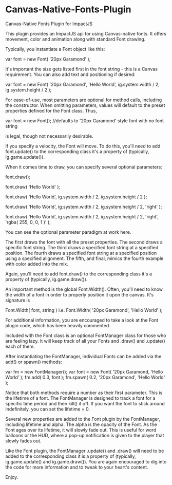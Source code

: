 Canvas-Native-Fonts-Plugin
==========================

Canvas-Native Fonts Plugin for ImpactJS

This plugin provides an ImpactJS api for using Canvas-native fonts. It offers
movement, color and animation along with standard Font drawing.

Typically, you instantiate a Font object like this:

<quote>var font = new Font( '20px Garamond' );</quote>

It's important the size gets listed first in the font string - this is a Canvas requirement.
You can also add text and positioning if desired:

var font = new Font( '20px Garamond', 'Hello World', ig.system.width / 2, ig.system.height / 2 );

For ease-of-use, most parameters are optional for method calls, including the constructor.
When omitting parameters, values will default to the preset properties defined for the Font class.
Thus,

var font = new Font(); //defaults to '20px Garamond' style font with no font string

is legal, though not necessarily desirable.

If you specify a velocity, the Font will move. To do this, you'll need to add font.update()
to the corresponding class it's a property of (typically, ig.game.update()).

When it comes time to draw, you can specify several optional parameters:

font.draw();

font.draw( 'Hello World' );

font.draw( 'Hello World', ig.system.width / 2, ig.system.height / 2 );

font.draw( 'Hello World', ig.system.width / 2, ig.system.height / 2, 'right' );

font.draw( 'Hello World', ig.system.width / 2, ig.system.height / 2, 'right', 'rgba( 255, 0, 0, 1 )' );


You can see the optional parameter paradigm at work here.

The first draws the font with all the preset properties. The second draws a specific font string.
The third draws a specified font string at a specified position. The fourth draws a specified font string
at a specified position using a specified alignment. The fifth, and final, mimics the fourth example with
color added into the mix.

Again, you'll need to add font.draw() to the corresponding class it's a property of (typically, ig.game.draw()).

An important method is the global Font.Width(). Often, you'll need to know the width of a font in order to
properly position it upon the canvas. It's signature is

Font.Width( font, string ) i.e. Font.Width( '20px Garamond', 'Hello World' );

For additional information, you are encouraged to take a look at the Font plugin code, which has been
heavily commented.

Included with the Font class is an optional FontManager class for those who are feeling lazy.
It will keep track of all your Fonts and .draw() and .update() each of them.

After instantiating the FontManager, individual Fonts can be added via the add()
or spawn() methods:

var fm = new FontManager();
var font = new Font( '20px Garamond, 'Hello World' );
fm.add( 0.3, font );
fm.spawn( 0.2, '20px Garamond', 'Hello World' );

Notice that both methods require a number as their first parameter. This is the
lifetime of a font. The FontManager is designed to track a font for a specific 
time period and then kill() it off. If you want the font to stick around indefinitely,
you can set the lifetime = 0.

Several new properties are added to the Font plugin by the FontManager, including lifetime and alpha.
The alpha is the opacity of the Font. As the Font ages over its lifetime, it will slowly fade out.
This is useful for word balloons or the HUD, where a pop-up notification is given to the player that
slowly fades out.

Like the Font plugin, the FontManager .update() and .draw() will need to be added to the corresponding class
it is a property of (typically, ig.game.update() and ig.game.draw()). You are again encouraged to dig into the code
for more information and to tweak to your heart's content.

Enjoy.